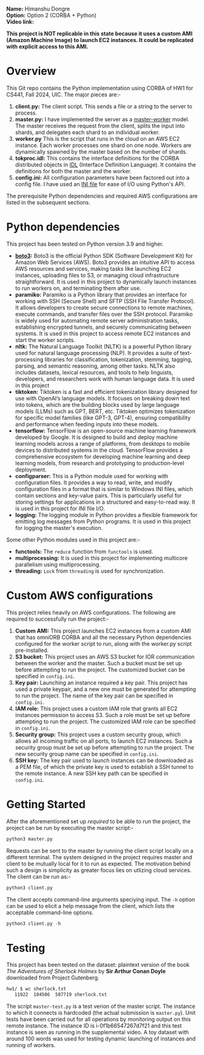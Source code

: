 **Name:** Himanshu Dongre\
**Option:** Option 2 (CORBA + Python)\
**Video link:**


**This project is NOT replicable in this state because it uses a custom AMI (Amazon Machine Image) to launch EC2 instances. It could be replicated with explicit access to this AMI.**

# Overview

This Git repo contains the Python implementation using CORBA of HW1 for CS441, Fall 2024, UIC. The major pieces are:-

1. **client.py:** The client script. This sends a file or a string to the server to process.
2. **master.py:** I have implemented the server as a [master-worker](http://charm.cs.uiuc.edu/research/masterSlave) model. The master receives the request from the client, splits the input into shards, and delegates each shard to an individual worker.
3. **worker.py** This is the script that runs in the cloud on an AWS EC2 instance. Each worker processes one shard on one node. Workers are dynamically spawned by the master based on the number of shards.
4. **tokproc.idl:** This contains the interface definitions for the CORBA distributed objects in [IDL](https://en.wikipedia.org/wiki/Interface_description_language) (Interface Definition Language). It contains the definitions for both the master and the worker.
5. **config.ini:** All configuration parameters have been factored out into a config file. I have used an [INI file](https://en.wikipedia.org/wiki/INI_file) for ease of I/O using Python's API.

The prerequisite Python dependencies and required AWS configurations are listed in the subsequent sections.

# Python dependencies

This project has been tested on Python version 3.9 and higher.

+ **[boto3](https://pypi.org/project/boto3/):** Boto3 is the official Python SDK (Software Development Kit) for Amazon Web Services (AWS). Boto3 provides an intuitive API to access AWS resources and services, making tasks like launching EC2 instances, uploading files to S3, or managing cloud infrastructure straightforward. It is used in this project to dynamically launch instances to run workers on, and terminating them after use.
+ **paramiko:** Paramiko is a Python library that provides an interface for working with SSH (Secure Shell) and SFTP (SSH File Transfer Protocol). It allows developers to create secure connections to remote machines, execute commands, and transfer files over the SSH protocol. Paramiko is widely used for automating remote server administration tasks, establishing encrypted tunnels, and securely communicating between systems. It is used in this project to access remote EC2 instances and start the worker scripts.
+ **nltk:** The Natural Language Toolkit (NLTK) is a powerful Python library used for natural language processing (NLP). It provides a suite of text-processing libraries for classification, tokenization, stemming, tagging, parsing, and semantic reasoning, among other tasks. NLTK also includes datasets, lexical resources, and tools to help linguists, developers, and researchers work with human language data. It is used in this project 
+ **tiktoken:** Tiktoken is a fast and efficient tokenization library designed for use with OpenAI’s language models. It focuses on breaking down text into tokens, which are the building blocks used by large language models (LLMs) such as GPT, BERT, etc. Tiktoken optimizes tokenization for specific model families (like GPT-3, GPT-4), ensuring compatibility and performance when feeding inputs into these models.
+ **tensorflow:** TensorFlow is an open-source machine learning framework developed by Google. It is designed to build and deploy machine learning models across a range of platforms, from desktops to mobile devices to distributed systems in the cloud. TensorFlow provides a comprehensive ecosystem for developing machine learning and deep learning models, from research and prototyping to production-level deployment.
+ **configparser:** This is a Python module used for working with configuration files. It provides a way to read, write, and modify configuration files in a format that is similar to Windows INI files, which contain sections and key-value pairs. This is particularly useful for storing settings for applications in a structured and easy-to-read way. It is used in this project for INI file I/O.
+ **logging:** The logging module in Python provides a flexible framework for emitting log messages from Python programs. It is used in this project for logging the master's execution.

Some other Python modules used in this project are:-

+ **functools:** The `reduce` function from `functools` is used.
+ **multiprocessing:** It is used in this project for implementing multicore parallelism using multiprocessing.
+ **threading:** `Lock` from `threading` is used for synchronization.

# Custom AWS configurations

This project relies heavily on AWS configurations. The following are required to successfully run the project:-

1. **Custom AMI:** This project launches EC2 instances from a custom AMI that has omniORB CORBA and all the necessary Python dependencies configured for the worker script to run, along with the worker.py script pre-installed.
2. **S3 bucket:** This project uses an AWS S3 bucket for IOR communication between the worker and the master. Such a bucket must be set up before attempting to run the project. The customized bucket can be specified in `config.ini`.
3. **Key pair:** Launching an instance required a key pair. This project has used a private keypair, and a new one must be generated for attempting to run the project. The name of the key pair can be specified in `config.ini`.
4. **IAM role:** This project uses a custom IAM role that grants all EC2 instances permission to access S3. Such a role must be set up before attempting to run the project. The customized IAM role can be specified in `config.ini`.
5. **Security group:** This project uses a custom security group, which allows all incoming traffic on all ports, to launch EC2 instances. Such a security group must be set up before attempting to run the project. The new security group name can be specified in `config.ini`.
6. **SSH key:** The key pair used to launch instances can be downloaded as a PEM file, of which the private key is used to establish a SSH tunnel to the remote instance. A new SSH key path can be specified in `config.ini`.

# Getting Started

After the aforementioned set up *required* to be able to run the project, the project can be run by executing the master script:-

```python
python3 master.py
```

Requests can be sent to the master by running the client script locally on a different terminal. The system designed in the project requires master and client to be mutually local for it to run as expected. The motivation behind such a design is simplicity as greater focus lies on utlizing cloud services. The client can be run as:-

```python
python3 client.py
```

The client accepts command-line arguments speciying input. The `-h` option can be used to elicit a help message from the client, which lists the acceptable command-line options.

```python
python3 client.py -h
```

# Testing

This project has been tested on the dataset: plaintext version of the book *The Adventures of Sherlock Holmes* by **Sir Arthur Conan Doyle** downloaded from Project Gutenberg.

```sh
hw1/ $ wc sherlock.txt
   11922  104506  587719 sherlock.txt
```

The script `master-test.py` is a test verion of the master script. The instance to which it connects is hardcoded (the actual submission is `master.py`). Unit tests have been carried out for all operations by monitoring output on this remote instance. The instance ID is i-0f1b66547267d7f21 and this test instance is seen as running in the supplemental video. A toy dataset with around 100 words was used for testing dynamic launching of instances and running of workers.